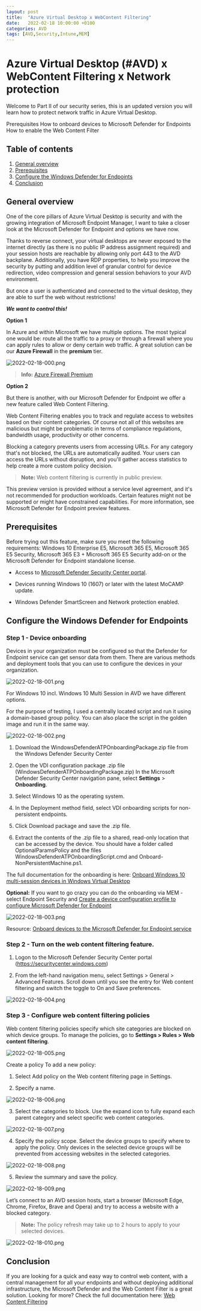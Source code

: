 ```yaml
---
layout: post
title:  "Azure Virtual Desktop x WebContent Filtering"
date:   2022-02-18 10:00:00 +0100
categories: AVD
tags: [AVD,Security,Intune,MEM]
---
```

# Azure Virtual Desktop (#AVD) x WebContent Filtering x Network protection

Welcome to Part II of our security series, this is an updated version you will learn how to protect network traffic in Azure Virtual Desktop.

Prerequisites
How to onboard devices to Microsoft Defender for Endpoints
How to enable the Web Content Filter

## Table of contents
1. [General overview](#General-overview)
2. [Prerequisites](#Prerequisites)
3. [Configure the Windows Defender for Endpoints](#Configure-the-Windows-Defender-for-Endpoints)
4. [Conclusion](#Conclusion)

## General overview ##
One of the core pillars of Azure Virtual Desktop is security and with the growing integration of Microsoft Endpoint Manager, I want to take a closer look at the Microsoft Defender for Endpoint and options we have now.

Thanks to reverse connect, your virtual desktops are never exposed to the internet directly (as there is no public IP address assignment required) and your session hosts are reachable by allowing only port 443 to the AVD backplane. Additionally, you have RDP properties, to help you improve the security by putting and addition level of granular control for device redirection, video compression and general session behaviors to your AVD environment.

But once a user is authenticated and connected to the virtual desktop, they are able to surf the web without restrictions!

***We want to control this!***

**Option 1**

In Azure and within Microsoft we have multiple options. The most typical one would be: route all the traffic to a proxy or through a firewall where you can apply rules to allow or deny certain web traffic.
A great solution can be our **Azure Firewall** in the **premium** tier.

![2022-02-18-000.png](/assets/img/2022-02-18/2022-02-18-000.png)

> **Info:** [Azure Firewall Premium](https://docs.microsoft.com/en-us/azure/firewall/premium-features)

**Option 2**

But there is another, with our Microsoft Defender for Endpoint we offer a new feature called Web Content Filtering.

Web Content Filtering enables you to track and regulate access to websites based on their content categories. Of course not all of this websites are malicious but might be problematic in terms of compliance regulations, bandwidth usage, productivity or other concerns.

Blocking a category prevents users from accessing URLs. For any category that's not blocked, the URLs are automatically audited. Your users can access the URLs without disruption, and you'll gather access statistics to help create a more custom policy decision.

> **Note:** Web content filtering is currently in public preview.

This preview version is provided without a service level agreement, and it's not recommended for production workloads. Certain features might not be supported or might have constrained capabilities. For more information, see Microsoft Defender for Endpoint preview features.

## Prerequisites ##
Before trying out this feature, make sure you meet the following requirements:
Windows 10 Enterprise E5, Microsoft 365 E5, Microsoft 365 E5 Security, Microsoft 365 E3 + Microsoft 365 E5 Security add-on or the Microsoft Defender for Endpoint standalone license.

- Access to [Microsoft Defender Security Center portal](https://securitycenter.windows.com).

- Devices running Windows 10 (1607) or later with the latest MoCAMP update.

- Windows Defender SmartScreen and Network protection enabled.

## Configure the Windows Defender for Endpoints ##
### Step 1 - Device onboarding

Devices in your organization must be configured so that the Defender for Endpoint service can get sensor data from them. There are various methods and deployment tools that you can use to configure the devices in your organization.

![2022-02-18-001.png](/assets/img/2022-02-18/2022-02-18-001.png)

For Windows 10 incl. Windows 10 Multi Session in AVD we have different options. 

For the purpose of testing, I used a centrally located script and run it using a domain-based group policy. You can also place the script in the golden image and run it in the same way.

![2022-02-18-002.png](/assets/img/2022-02-18/2022-02-18-002.png)

1. Download the WindowsDefenderATPOnboardingPackage.zip file from the Windows Defender Security Center

2. Open the VDI configuration package .zip file (WindowsDefenderATPOnboardingPackage.zip)
In the Microsoft Defender Security Center navigation pane, select **Settings** > **Onboarding**.

3. Select Windows 10 as the operating system.

4. In the Deployment method field, select VDI onboarding scripts for non-persistent endpoints.

5. Click Download package and save the .zip file.

6. Extract the contents of the .zip file to a shared, read-only location that can be accessed by the device. You should have a folder called OptionalParamsPolicy and the files WindowsDefenderATPOnboardingScript.cmd and Onboard-NonPersistentMachine.ps1.

The full documentation for the onboarding is here: [Onboard Windows 10 multi-session devices in Windows Virtual Desktop](https://docs.microsoft.com/en-us/microsoft-365/security/defender-endpoint/onboard-windows-multi-session-device?view=o365-worldwide)

**Optional:** If you want to go crazy you can do the onboarding via MEM - select Endpoint Security and [Create a device configuration profile to configure Microsoft Defender for Endpoint](https://endpoint.microsoft.com/)

![2022-02-18-003.png](/assets/img/2022-02-18/2022-02-18-003.png)

Resource: [Onboard devices to the Microsoft Defender for Endpoint service](https://docs.microsoft.com/en-us/microsoft-365/security/defender-endpoint/onboard-configure?view=o365-worldwide)

### Step 2 -  Turn on the web content filtering feature.

1. Logon to the Microsoft Defender Security Center portal (https://securitycenter.windows.com)

2. From the left-hand navigation menu, select Settings > General > Advanced Features. Scroll down until you see the entry for Web content filtering and switch the toggle to On and Save preferences.

![2022-02-18-004.png](/assets/img/2022-02-18/2022-02-18-004.png)

### Step 3 - Configure web content filtering policies

Web content filtering policies specify which site categories are blocked on which device groups. To manage the policies, go to **Settings > Rules > Web content filtering**.

![2022-02-18-005.png](/assets/img/2022-02-18/2022-02-18-005.png)

Create a policy
To add a new policy:
1.    Select Add policy on the Web content filtering page in Settings.

2.    Specify a name.

![2022-02-18-006.png](/assets/img/2022-02-18/2022-02-18-006.png)

3.    Select the categories to block. Use the expand icon to fully expand each parent category and select specific web content categories.

![2022-02-18-007.png](/assets/img/2022-02-18/2022-02-18-007.png)

4.    Specify the policy scope. Select the device groups to specify where to apply the policy. Only devices in the selected device groups will be prevented from accessing websites in the selected categories.

![2022-02-18-008.png](/assets/img/2022-02-18/2022-02-18-008.png)

5.    Review the summary and save the policy.

![2022-02-18-009.png](/assets/img/2022-02-18/2022-02-18-009.png)

Let’s connect to an AVD session hosts, start a browser (Microsoft Edge, Chrome, Firefox, Brave and Opera) and try to access a website with a blocked category.

> **Note:** The policy refresh may take up to 2 hours to apply to your selected devices.

![2022-02-18-010.png](/assets/img/2022-02-18/2022-02-18-010.png)

## Conclusion ##

If you are looking for a quick and easy way to control web content, with a central management for all your endpoints and without deploying additional infrastructure, the Microsoft Defender and the Web Content Filter is a great solution.
Looking for more? Check the full documentation here: [Web Content Filtering](https://docs.microsoft.com/en-us/microsoft-365/security/defender-endpoint/web-content-filtering?view=o365-worldwide)